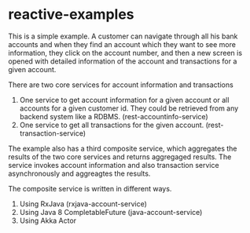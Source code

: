 reactive-examples
=================

This is a simple example. A customer can navigate through all his bank accounts and when they find an account which they want to see more information, they click on the account number, and then a new screen is opened with detailed information of the account and transactions for a given account.

There are two core services for account information and transactions

1. One service to get account information for a given account or all accounts for a given customer id. They could be retrieved from any backend system like a RDBMS. (rest-accountinfo-service)
2. One service to get all transactions for the given account. (rest-transaction-service)

The example also has a third composite service, which aggregates the results of the two core services and returns aggregaged results. The service invokes account information and also transaction service asynchronously and aggreagtes the results.

The composite service is written in different ways.

1. Using RxJava (rxjava-account-service)
2. Using Java 8 CompletableFuture (java-account-service)
3. Using Akka Actor

